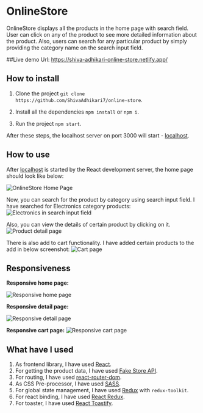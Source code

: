 # OnlineStore

OnlineStore displays all the products in the home page with search field. User can click on any of the product to see more detailed information about the product. Also, users can search for any particular product by simply providing the category name on the search input field.

##Live demo Url:
https://shiva-adhikari-online-store.netlify.app/

## How to install

1. Clone the project `git clone https://github.com/ShivaAdhikari7/online-store`.

2. Install all the dependencies `npm install` or `npm i`.

3. Run the project `npm start`.

After these steps, the localhost server on port 3000 will start - [localhost](http://localhost:3000).

## How to use

After [localhost](http://localhost:3000) is started by the React development server, the home page should look like below:

![OnlineStore Home Page](/src/img_markdown/home_page.jpg)

Now, you can search for the product by category using search input field. I have searched for Electronics category products:
![Electronics in search input field](/src/img_markdown/product_search.jpg)

Also, you can view the details of certain product by clicking on it.
![Product detail page](/src/img_markdown/product_detail.jpg)

There is also add to cart functionality. I have added certain products to the add in below screenshot:
![Cart page](/src/img_markdown/add_to_cart_page.jpg)

## Responsiveness

**Responsive home page:**

![Responsive home page](/src/img_markdown/responsive_home.jpg)

**Responsive detail page:**

![Responsive detail page](/src/img_markdown/responsive_detail.jpg)

**Responsive cart page:**
![Responsive cart page](/src/img_markdown/responsive_cart.jpg)

## What have I used

1. As frontend library, I have used [React](https://reactjs.org/).
2. For getting the product data, I have used [Fake Store API](https://fakestoreapi.com/).
3. For routing, I have used [react-router-dom](https://reactrouter.com/en/main).
4. As CSS Pre-processor, I have used [SASS](https://sass-lang.com/).
5. For global state management, I have used [Redux](https://redux.js.org/) with `redux-toolkit`.
6. For react binding, I have used [React Redux](https://react-redux.js.org/).
7. For toaster, I have used [React Toastify](https://www.npmjs.com/package/react-toastify).
